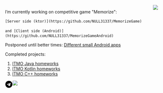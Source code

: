  <img align="right" src="https://github-readme-stats.vercel.app/api/top-langs/?username=NULL31337&hide=javascript,html&theme=gotham" />



I’m currently working on competitive game "Memorize": 
    
    [Server side (ktor)](https://github.com/NULL31337/MemorizeGame)
    
    and [Client side (Android)](https://github.com/NULL31337/MemorizeGameAndroid)


Postponed until better times: [Different small Android apps](https://github.com/NULL31337/RetrofitTraining)



Сompleted projects:
1) [ITMO Java homeworks](https://github.com/NULL31337/Paradigms---Java)
2) [ITMO Kotlin homeworks](https://github.com/NULL31337/Kotlin_HW)
3) [ITMO C++ homeworks](https://github.com/NULL31337/CPP-KT)

<a href="https://t.me/NULL3301">
         <img src= "telegram.png" width="5%" align = "left">
         <img align="" src="https://komarev.com/ghpvc/?username=NULL31337" />
</a>

